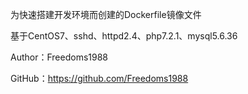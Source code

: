 为快速搭建开发环境而创建的Dockerfile镜像文件

基于CentOS7、sshd、httpd2.4、php7.2.1、mysql5.6.36

Author：Freedoms1988

GitHub：https://github.com/Freedoms1988
